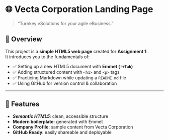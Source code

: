 # 🌐 Vecta Corporation Landing Page  

> “Turnkey vSolutions for your agile eBusiness.”  

## 📖 Overview  
This project is a **simple HTML5 web page** created for **Assignment 1**.  
It introduces you to the fundamentals of:  

- ✅ Setting up a new HTML5 document with **Emmet (`!+Tab`)**  
- ✅ Adding structured content with `<h1>` and `<p>` tags  
- ✅ Practicing Markdown while updating a `README.md` file  
- ✅ Using GitHub for version control & collaboration  

---

## 🚀 Features
- **_Semantic HTML5_**: clean, accessible structure  
- **Modern boilerplate**: generated with Emmet  
- **Company Profile**: sample content from Vecta Corporation  
- **GitHub Ready**: easily shareable and deployable  

